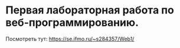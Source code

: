 # Первая лабораторная работа по веб-программированию.
Посмотреть тут: https://se.ifmo.ru/~s284357/Web1/